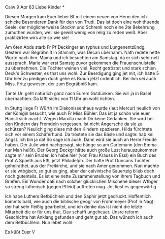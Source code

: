  Calw 9 Apr 83
Liebe Kinder <Marie>*

Diesen Morgen kam Euer lieber Bf mit einem neuen von Herm den ich schicke Besonderen Dank für den von Trudi. Das ist doch eine wohlthuende Seele, der möglicherweise Stockm und Schrenk noch eine 2te Bekehrung zumuthen würden, weil sie gewiß wenig von relig zu reden weiß. Aber praktizirten wirs alle so wie sie!

Am 6ten Abds starb Fr Pf Deckinger an typhus und Lungenentzündg. Gestern war Begräbniß in Stammh, was Decan übernahm. Nath redete nette Worte nach ihm. Mama und ich besuchten am Samstag, da er sich sehr nett aussprach. Marie war erst Samstg zuvor gekommen die Frauenschulstelle zu übernehmen. Die Töchter weinen viel. Recht getröstet und stark schien Deck's Schwester, es that uns wohl. Zur Beerdigung ging jet mit, ich hatte 5 Uhr hier zu predigen doch gehe es Braun jetzt ordentlich. Bei ihm sei auch Miss. Fritz gewesen, der zum Begräbniß kam.

Tante Ur. geht natürlich ganz nach Eurem Gutdünken. Sie will ja in Basel übernachten. Da läßt sichs von 11 Uhr an wohl richten.

In Stuttg liege Fr Würth im Diakonissenhaus wurde (laut Mercur) neulich von der Königin besucht, wie auch Fr Miss Bühler. Das ist ja schön wie euer Hansli sich macht. Wegen Marulla mach Dir keine Gedanken. Sie wird bei den Kindern das Fremdeln vergessen. Ist nicht Angersche da sie zu schützen? Neulich ging diese mit den Kindern spazieren, Hilda fürchtete sich vor einem Schäferhund. Da tröstete sie das Bäsle und sagte: hab kei Angst. Ich bin ja da! So sage ich auch. Dann wird sie auch an Herm Freude haben. Der Julie wird nachgesagt, sie hänge so am Carlemann (den Emma nur Man heißt). 
Der Georg Deckgr hätte auch große Lust herauszukommen sagte mir sein Bruder. Ich habe hier (von Frau Krauss in Essl) ein Buch des Prof A Spaeth aus Eßl, jetzt Philadelph. Der hatte Prof Duncans Tochter geheirathet, aus der Freikirche, und sie nach Amer genommen. Nun machte er sie wtbgisch, so gut es ging, aber der calvinische Sauerteig blieb doch noch gutenteils. Es ist eine nette Zusammenstellung von ihrem Tagbuch und Briefen. Ein Wunder daß nach solcher glücklichen Mischehe dieser Wtbger so streng lutherisch (gegen Pfleid) auftreten mag. Jet liest es gegenwärtig.

Ich habe Luthers Betbüchlein und den Saphir jetzt gedruckt. Hoffentlich kommts bald, wie auch die biblische geogr von Frohnmeyer (Prof in Nag): der hat sehr fleißig gearbeitet, und ich denke das ist nicht die letzte Mitarbeit die er für uns thut. Dav schafft ungeheuer. Unsre reform Geschichte hat Anklang gefunden und geht gut ab. Das wünsch ich auch dem Betbüchlein. Nun lebet wohl

 Es küßt Euer V
